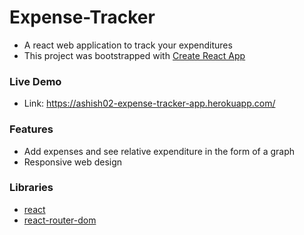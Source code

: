 # Expense-Tracker

* A react web application to track your expenditures
* This project was bootstrapped with [Create React App](https://github.com/facebook/create-react-app)

### Live Demo
* Link: https://ashish02-expense-tracker-app.herokuapp.com/

### Features

* Add expenses and see relative expenditure in the form of a graph
* Responsive web design

### Libraries
* [react](https://reactjs.org/docs/getting-started.html)
* [react-router-dom](https://reactrouter.com/web/guides/quick-start)

